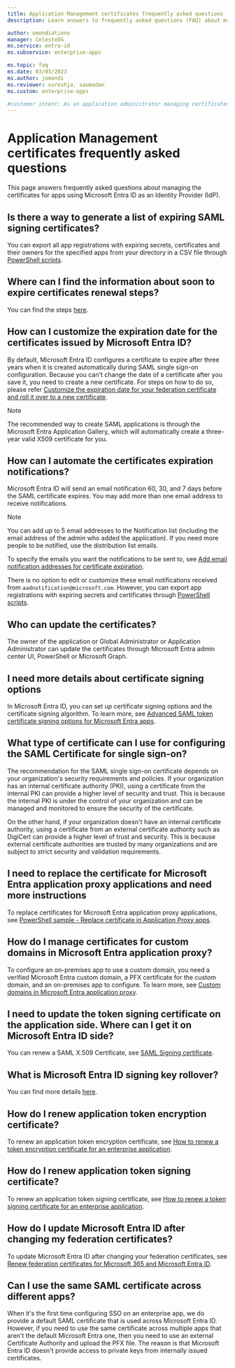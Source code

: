```yaml
---
title: Application Management certificates frequently asked questions
description: Learn answers to frequently asked questions (FAQ) about managing certificates for apps using Microsoft Entra ID as an Identity Provider (IdP).  

author: omondiatieno
manager: CelesteDG
ms.service: entra-id
ms.subservice: enterprise-apps

ms.topic: faq
ms.date: 03/03/2023
ms.author: jomondi
ms.reviewer: sureshja, saumadan
ms.custom: enterprise-apps

#customer intent: As an application administrator managing certificates for apps using Microsoft Entra ID as an Identity Provider, I want to generate a list of expiring SAML signing certificates, so that I can proactively renew them before they expire.
---
```


# Application Management certificates frequently asked questions

This page answers frequently asked questions about managing the certificates for apps using Microsoft Entra ID as an Identity Provider (IdP).

## Is there a way to generate a list of expiring SAML signing certificates?

You can export all app registrations with expiring secrets, certificates and their owners for the specified apps from your directory in a CSV file through [PowerShell scripts](app-management-powershell-samples.md).

## Where can I find the information about soon to expire certificates renewal steps?

You can find the steps [here](./tutorial-manage-certificates-for-federated-single-sign-on.md#renew-a-certificate-that-is-set-to-expire-soon).

<a name='how-can-i-customize-the-expiration-date-for-the-certificates-issued-by-azure-ad'></a>

## How can I customize the expiration date for the certificates issued by Microsoft Entra ID?

By default, Microsoft Entra ID configures a certificate to expire after three years when it is created automatically during SAML single sign-on configuration. Because you can't change the date of a certificate after you save it, you need to create a new certificate. For steps on how to do so, please refer [Customize the expiration date for your federation certificate and roll it over to a new certificate](./tutorial-manage-certificates-for-federated-single-sign-on.md#customize-the-expiration-date-for-your-federation-certificate-and-roll-it-over-to-a-new-certificate).

> [!NOTE]
> The recommended way to create SAML applications is through the Microsoft Entra Application Gallery, which will automatically create a three-year valid X509 certificate for you. 

## How can I automate the certificates expiration notifications?

Microsoft Entra ID will send an email notification 60, 30, and 7 days before the SAML certificate expires. You may add more than one email address to receive notifications.

> [!NOTE]
> You can add up to 5 email addresses to the Notification list (including the email address of the admin who added the application). If you need more people to be notified, use the distribution list emails.

To specify the emails you want the notifications to be sent to, see [Add email notification addresses for certificate expiration](./tutorial-manage-certificates-for-federated-single-sign-on.md#add-email-notification-addresses-for-certificate-expiration).

There is no option to edit or customize these email notifications received from `aadnotification@microsoft.com`. However, you can export app registrations with expiring secrets and certificates through [PowerShell scripts](app-management-powershell-samples.md).

## Who can update the certificates?

The owner of the application or Global Administrator or Application Administrator can update the certificates through Microsoft Entra admin center UI, PowerShell or Microsoft Graph.

## I need more details about certificate signing options

In Microsoft Entra ID, you can set up certificate signing options and the certificate signing algorithm. To learn more, see [Advanced SAML token certificate signing options for Microsoft Entra apps](certificate-signing-options.md).

## What type of certificate can I use for configuring the SAML Certificate for single sign-on?

The recommendation for the SAML single sign-on certificate depends on your organization's security requirements and policies. 
If your organization has an internal certificate authority (PKI), using a certificate from the internal PKI can provide a higher level of security and trust. This is because the internal PKI is under the control of your organization and can be managed and monitored to ensure the security of the certificate.

On the other hand, if your organization doesn't have an internal certificate authority, using a certificate from an external certificate authority such as DigiCert can provide a higher level of trust and security. This is because external certificate authorities are trusted by many organizations and are subject to strict security and validation requirements.

<a name='i-need-to-replace-the-certificate-for-azure-ad-application-proxy-applications-and-need-more-instructions'></a>

## I need to replace the certificate for Microsoft Entra application proxy applications and need more instructions

To replace certificates for Microsoft Entra application proxy applications, see [PowerShell sample - Replace certificate in Application Proxy apps](~/identity/app-proxy/scripts/powershell-get-custom-domain-replace-cert.md).

<a name='how-do-i-manage-certificates-for-custom-domains-in-azure-ad-application-proxy'></a>

## How do I manage certificates for custom domains in Microsoft Entra application proxy?

To configure an on-premises app to use a custom domain, you need a verified Microsoft Entra custom domain, a PFX certificate for the custom domain, and an on-premises app to configure. To learn more, see [Custom domains in Microsoft Entra application proxy](~/identity/app-proxy/how-to-configure-custom-domain.md).

## I need to update the token signing certificate on the application side. Where can I get it on Microsoft Entra ID side?

You can renew a SAML X.509 Certificate, see [SAML Signing certificate](~/identity-platform/single-sign-on-saml-protocol.md).

<a name='what-is-azure-ad-signing-key-rollover'></a>

## What is Microsoft Entra ID signing key rollover?

You can find more details [here](~/identity-platform/signing-key-rollover.md).

## How do I renew application token encryption certificate?

To renew an application token encryption certificate, see [How to renew a token encryption certificate for an enterprise application](howto-saml-token-encryption.md).

## How do I renew application token signing certificate?

To renew an application token signing certificate, see [How to renew a token signing certificate for an enterprise application](./tutorial-manage-certificates-for-federated-single-sign-on.md).

<a name='how-do-i-update-azure-ad-after-changing-my-federation-certificates'></a>

## How do I update Microsoft Entra ID after changing my federation certificates?

To update Microsoft Entra ID after changing your federation certificates, see [Renew federation certificates for Microsoft 365 and Microsoft Entra ID](~/identity/hybrid/connect/how-to-connect-fed-o365-certs.md).

## Can I use the same SAML certificate across different apps?

When it's the first time configuring SSO on an enterprise app, we do provide a default SAML certificate that is used across Microsoft Entra ID. However, if you need to use the same certificate across multiple apps that aren't the default Microsoft Entra one, then you need to use an external Certificate Authority and upload the PFX file. The reason is that Microsoft Entra ID doesn't provide access to private keys from internally issued certificates.
